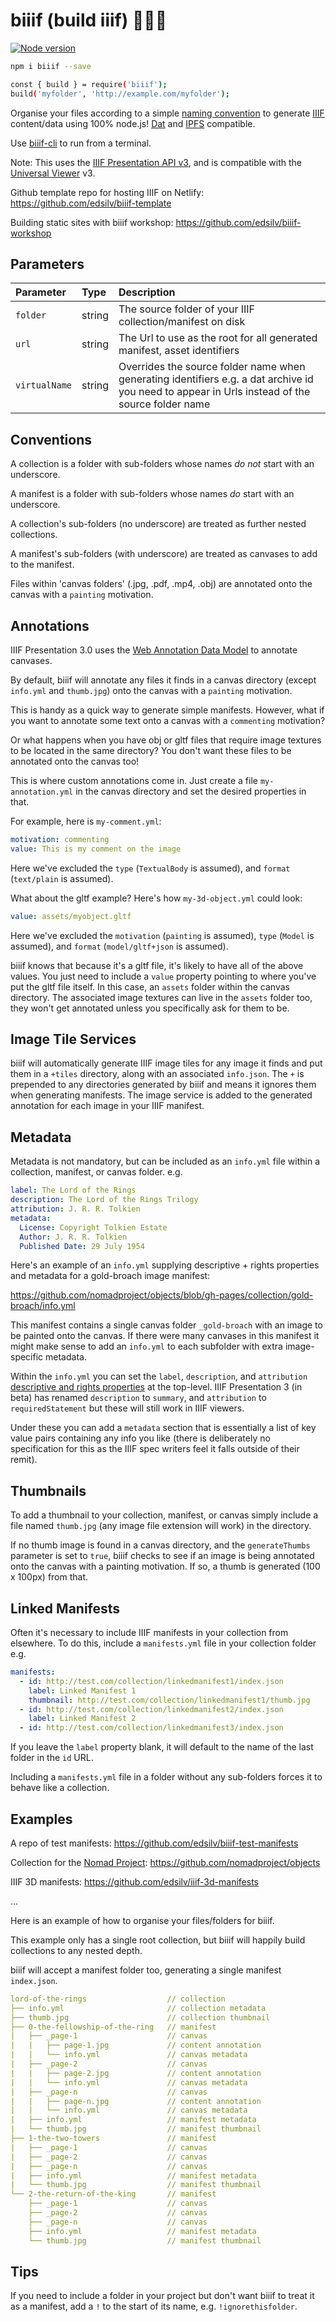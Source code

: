 # biiif (build iiif) 👷✨📃

[![Node version](https://img.shields.io/node/v/biiif.svg?style=flat)](http://nodejs.org/download/)

<!-- ![IIIF Presentation API 3 compliant](https://img.shields.io/badge/iiif--presentation--api-%3E=3-blue.png) -->

```bash
npm i biiif --save
```

```bash
const { build } = require('biiif');
build('myfolder', 'http://example.com/myfolder');
```

Organise your files according to a simple [naming convention](https://github.com/edsilv/biiif#examples) to generate [IIIF](http://iiif.io) content/data using 100% node.js! [Dat](https://github.com/datproject) and [IPFS](https://github.com/ipfs) compatible.

Use [biiif-cli](https://github.com/edsilv/biiif-cli) to run from a terminal.

Note: This uses the [IIIF Presentation API v3](http://prezi3.iiif.io/api/presentation/3.0/), and is compatible with the [Universal Viewer](http://universalviewer.io) v3.

Github template repo for hosting IIIF on Netlify: https://github.com/edsilv/biiif-template

Building static sites with biiif workshop: https://github.com/edsilv/biiif-workshop

## Parameters

| Parameter     | Type   | Description                                                                                                                                     |
| :------------ | :----- | :---------------------------------------------------------------------------------------------------------------------------------------------- |
| `folder`      | string | The source folder of your IIIF collection/manifest on disk                                                                                      |
| `url`         | string | The Url to use as the root for all generated manifest, asset identifiers                                                                        |
| `virtualName` | string | Overrides the source folder name when generating identifiers e.g. a dat archive id you need to appear in Urls instead of the source folder name |

## Conventions

A collection is a folder with sub-folders whose names _do not_ start with an underscore.

A manifest is a folder with sub-folders whose names _do_ start with an underscore.

A collection's sub-folders (no underscore) are treated as further nested collections.

A manifest's sub-folders (with underscore) are treated as canvases to add to the manifest.

Files within 'canvas folders' (.jpg, .pdf, .mp4, .obj) are annotated onto the canvas with a `painting` motivation.

## Annotations

IIIF Presentation 3.0 uses the [Web Annotation Data Model](https://www.w3.org/TR/annotation-model/) to annotate canvases.

By default, biiif will annotate any files it finds in a canvas directory (except `info.yml` and `thumb.jpg`) onto the canvas with a `painting` motivation.

This is handy as a quick way to generate simple manifests. However, what if you want to annotate some text onto a canvas with a `commenting` motivation?

Or what happens when you have obj or gltf files that require image textures to be located in the same directory? You don't want these files to be annotated onto the canvas too!

This is where custom annotations come in. Just create a file `my-annotation.yml` in the canvas directory and set the desired properties in that.

For example, here is `my-comment.yml`:

```yml
motivation: commenting
value: This is my comment on the image
```

Here we've excluded the `type` (`TextualBody` is assumed), and `format` (`text/plain` is assumed).

What about the gltf example? Here's how `my-3d-object.yml` could look:

```yml
value: assets/myobject.gltf
```

Here we've excluded the `motivation` (`painting` is assumed), `type` (`Model` is assumed), and `format` (`model/gltf+json` is assumed).

biiif knows that because it's a gltf file, it's likely to have all of the above values. You just need to include a `value` property pointing to where you've put the gltf file itself. In this case, an `assets` folder within the canvas directory. The associated image textures can live in the `assets` folder too, they won't get annotated unless you specifically ask for them to be.

## Image Tile Services

biiif will automatically generate IIIF image tiles for any image it finds and put them in a `+tiles` directory, along with an associated `info.json`. The `+` is prepended to any directories generated by biiif and means it ignores them when generating manifests.
The image service is added to the generated annotation for each image in your IIIF manifest.

## Metadata

Metadata is not mandatory, but can be included as an `info.yml` file within a collection, manifest, or canvas folder. e.g.

```yml
label: The Lord of the Rings
description: The Lord of the Rings Trilogy
attribution: J. R. R. Tolkien
metadata:
  License: Copyright Tolkien Estate
  Author: J. R. R. Tolkien
  Published Date: 29 July 1954
```

Here's an example of an `info.yml` supplying descriptive + rights properties and metadata for a gold-broach image manifest:

https://github.com/nomadproject/objects/blob/gh-pages/collection/gold-broach/info.yml

This manifest contains a single canvas folder `_gold-broach` with an image to be painted onto the canvas. If there were many canvases in this manifest it might make sense to add an `info.yml` to each subfolder with extra image-specific metadata.

Within the `info.yml` you can set the `label`, `description`, and `attribution` [descriptive and rights properties](https://iiif.io/api/presentation/3.0/#appendices) at the top-level. IIIF Presentation 3 (in beta) has renamed `description` to `summary`, and `attribution` to `requiredStatement` but these will still work in IIIF viewers.

Under these you can add a `metadata` section that is essentially a list of key value pairs containing any info you like (there is deliberately no specification for this as the IIIF spec writers feel it falls outside of their remit).

## Thumbnails

To add a thumbnail to your collection, manifest, or canvas simply include a file named `thumb.jpg` (any image file extension will work) in the directory.

If no thumb image is found in a canvas directory, and the `generateThumbs` parameter is set to `true`, biiif checks to see if an image is being annotated onto the canvas with a painting motivation. If so, a thumb is generated (100 x 100px) from that.

## Linked Manifests

Often it's necessary to include IIIF manifests in your collection from elsewhere. To do this, include a `manifests.yml` file in your collection folder e.g.

```yml
manifests:
  - id: http://test.com/collection/linkedmanifest1/index.json
    label: Linked Manifest 1
    thumbnail: http://test.com/collection/linkedmanifest1/thumb.jpg
  - id: http://test.com/collection/linkedmanifest2/index.json
    label: Linked Manifest 2
  - id: http://test.com/collection/linkedmanifest3/index.json
```

If you leave the `label` property blank, it will default to the name of the last folder in the `id` URL.

Including a `manifests.yml` file in a folder without any sub-folders forces it to behave like a collection.

## Examples

<!--MozFest zine workshop published on glitch: https://glitch.com/~edsilv-mozfest-zine-->

A repo of test manifests: https://github.com/edsilv/biiif-test-manifests

Collection for the [Nomad Project](https://nomad-project.co.uk): https://github.com/nomadproject/objects

IIIF 3D manifests: https://github.com/edsilv/iiif-3d-manifests

...

Here is an example of how to organise your files/folders for biiif.

This example only has a single root collection, but biiif will happily build collections to any nested depth.

biiif will accept a manifest folder too, generating a single manifest `index.json`.

```yml
lord-of-the-rings                  // collection
├── info.yml                       // collection metadata
├── thumb.jpg                      // collection thumbnail
├── 0-the-fellowship-of-the-ring   // manifest
|   ├── _page-1                    // canvas
|   |   ├── page-1.jpg             // content annotation
|   |   └── info.yml               // canvas metadata
|   ├── _page-2                    // canvas
|   |   ├── page-2.jpg             // content annotation
|   |   └── info.yml               // canvas metadata
|   ├── _page-n                    // canvas
|   |   ├── page-n.jpg             // content annotation
|   |   └── info.yml               // canvas metadata
|   ├── info.yml                   // manifest metadata
|   └── thumb.jpg                  // manifest thumbnail
├── 1-the-two-towers               // manifest
|   ├── _page-1                    // canvas
|   ├── _page-2                    // canvas
|   ├── _page-n                    // canvas
|   ├── info.yml                   // manifest metadata
|   └── thumb.jpg                  // manifest thumbnail
└── 2-the-return-of-the-king       // manifest
    ├── _page-1                    // canvas
    ├── _page-2                    // canvas
    ├── _page-n                    // canvas
    ├── info.yml                   // manifest metadata
    └── thumb.jpg                  // manifest thumbnail
```

## Tips

If you need to include a folder in your project but don't want biiif to treat it as a manifest, add a `!` to the start of its name, e.g. `!ignorethisfolder`.
